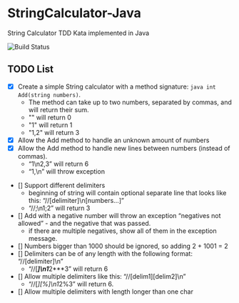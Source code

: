 # StringCalculator-Java
String Calculator TDD Kata implemented in Java

![Build Status](https://github.com/0xf0f17a/StringCalculator-Java/actions/workflows/testing.yml/badge.svg)

## TODO List

- [x] Create a simple String calculator with a method signature: `java int Add(string numbers)`. 
  - The method can take up to two numbers, separated by commas, and will return their sum.
  - "" will return 0
  - "1" will return 1
  - "1,2" will return 3
- [x] Allow the Add method to handle an unknown amount of numbers
- [x] Allow the Add method to handle new lines between numbers (instead of commas).
  - “1\n2,3” will return 6
  - “1,\n” will throw exception 
- [] Support different delimiters
  - beginning of string will contain optional separate line that looks like this: “//[delimiter]\n[numbers…]”
  - “//;\n1;2” will return 3
- [] Add with a negative number will throw an exception “negatives not allowed” - and the negative that was passed.
  - if there are multiple negatives, show all of them in the exception message.
- [] Numbers bigger than 1000 should be ignored, so adding 2 + 1001 = 2
- [] Delimiters can be of any length with the following format: “//[delimiter]\n”
  - “//[***]\n1***2***3” will return 6 
- [] Allow multiple delimiters like this: “//[delim1][delim2]\n”
  - “//[*][%]\n1*2%3” will return 6.
- [] Allow multiple delimiters with length longer than one char
